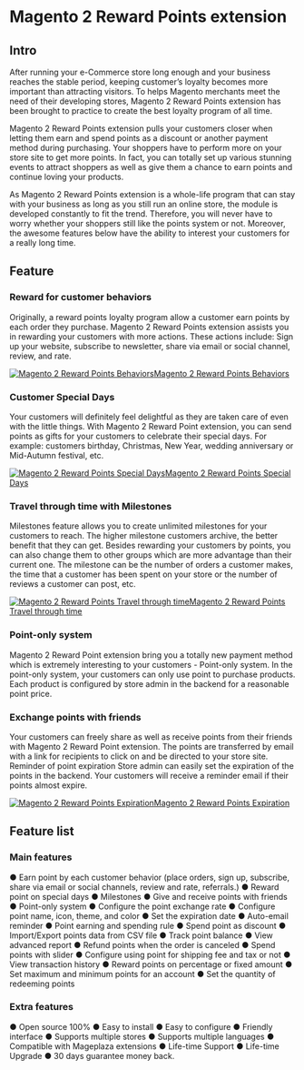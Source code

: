 # Magento 2 Reward Points extension

## Intro
After running your e-Commerce store long enough and your business reaches the stable period, keeping customer’s loyalty becomes more important than attracting visitors. To helps Magento merchants meet the need of their developing stores, Magento 2 Reward Points extension has been brought to practice to create the best loyalty program of all time.

Magento 2 Reward Points extension pulls your customers closer when letting them earn and spend points as a discount or another payment method during purchasing. Your shoppers have to perform more on your store site to get more points. In fact, you can totally set up various stunning events to attract shoppers as well as give them a chance to earn points and continue loving your products.

As Magento 2 Reward Points extension is a whole-life program that can stay with your business as long as you still run an online store, the module is developed constantly to fit the trend. Therefore, you will never have to worry whether your shoppers still like the points system or not. Moreover, the awesome features below have the ability to interest your customers for a really long time.

## Feature

### Reward for customer behaviors

Originally, a reward points loyalty program allow a customer earn points by each order they purchase. Magento 2 Reward Points extension assists you in rewarding your customers with more actions. These actions include: Sign up your website, subscribe to newsletter, share via email or social channel, review, and rate.

<a href="http://imgur.com/Hz1PixW"><img src="http://i.imgur.com/Hz1PixW.png" title="Magento 2 Reward Points Behaviors" />Magento 2 Reward Points Behaviors</a>
 
### Customer Special Days

Your customers will definitely feel delightful as they are taken care of even with the little things. With Magento 2 Reward Point extension, you can send points as gifts for your customers to celebrate their special days. For example: customers birthday, Christmas, New Year, wedding anniversary or Mid-Autumn festival, etc.

<a href="http://imgur.com/jnhuoDN"><img src="http://i.imgur.com/jnhuoDN.png" title="Magento 2 Reward Points Special Days" />Magento 2 Reward Points Special Days</a>
 
### Travel through time with Milestones

Milestones feature allows you to create unlimited milestones for your customers to reach. The higher milestone customers archive, the better benefit that they can get. Besides rewarding your customers by points, you can also change them to other groups which are more advantage than their current one. The milestone can be the number of orders a customer makes, the time that a customer has been spent on your store or the number of reviews a customer can post, etc.

<a href="http://imgur.com/gDxKhWm"><img src="http://i.imgur.com/gDxKhWm.png" title="Magento 2 Reward Points Travel through time" />Magento 2 Reward Points Travel through time</a>
 
### Point-only system

Magento 2 Reward Point extension bring you a totally new payment method which is extremely interesting to your customers - Point-only system. In the point-only system, your customers can only use point to purchase products. Each product is configured by store admin in the backend for a reasonable point price.

### Exchange points with friends

Your customers can freely share as well as receive points from their friends with Magento 2 Reward Point extension. The points are transferred by email with a link for recipients to click on and be directed to your store site.
Reminder of point expiration
Store admin can easily set the expiration of the points in the backend. Your customers will receive a reminder email if their points almost expire.

<a href="http://imgur.com/aUBvYVG"><img src="http://i.imgur.com/aUBvYVG.png" title="Magento 2 Reward Points Expiration" />Magento 2 Reward Points Expiration</a>
 
## Feature list

### Main features

●	Earn point by each customer behavior (place orders, sign up, subscribe, share via email or social channels, review and rate, referrals.)
●	Reward point on special days
●	Milestones
●	Give and receive points with friends
●	Point-only system
●	Configure the point exchange rate
●	Configure point name, icon, theme, and color
●	Set the expiration date
●	Auto-email reminder
●	Point earning and spending rule
●	Spend point as discount
●	Import/Export points data from CSV file
●	Track point balance
●	View advanced report
●	Refund points when the order is canceled
●	Spend points with slider
●	Configure using point for shipping fee and tax or not
●	View transaction history
●	Reward points on percentage or fixed amount
●	Set maximum and minimum points for an account
●	Set the quantity of redeeming points

### Extra features

●	Open source 100%
●	Easy to install
●	Easy to configure
●	Friendly interface
●	Supports multiple stores
●	Supports multiple languages
●	Compatible with Mageplaza extensions
●	Life-time Support
●	Life-time Upgrade
●	30 days guarantee money back.
